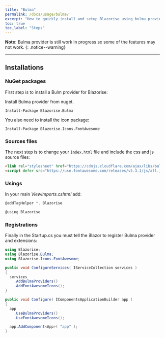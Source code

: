 ```yaml
---
title: "Bulma"
permalink: /docs/usage/bulma/
excerpt: "How to quickly install and setup Blazorise using bulma provider."
toc: true
toc_label: "Steps"
---
```


**Note:** Bulma provider is still work in progress so some of the features may not work.
{: .notice--warning}

---

## Installations

### NuGet packages

First step is to install a Bulm provider for Blazorise:

Install Bulma provider from nuget.

```
Install-Package Blazorise.Bulma
```

You also need to install the icon package:

```
Install-Package Blazorise.Icons.FontAwesome
```

### Sources files

The next step is to change your `index.html` file and include the css and js source files:

```html
<link rel="stylesheet" href="https://cdnjs.cloudflare.com/ajax/libs/bulma/0.7.2/css/bulma.min.css">
<script defer src="https://use.fontawesome.com/releases/v5.3.1/js/all.js"></script>
```

### Usings

In your main _ViewImports.cshtml_ add:

```cs
@addTagHelper *, Blazorise

@using Blazorise
```

### Registrations

Finally in the Startup.cs you must tell the Blazor to register Bulma provider and extensions:

```cs
using Blazorise;
using Blazorise.Bulma;
using Blazorise.Icons.FontAwesome;

public void ConfigureServices( IServiceCollection services )
{
  services
    .AddBulmaProviders()
    .AddFontAwesomeIcons();
}

public void Configure( IComponentsApplicationBuilder app )
{
  app
    .UseBulmaProviders()
    .UseFontAwesomeIcons();

  app.AddComponent<App>( "app" );
}
```